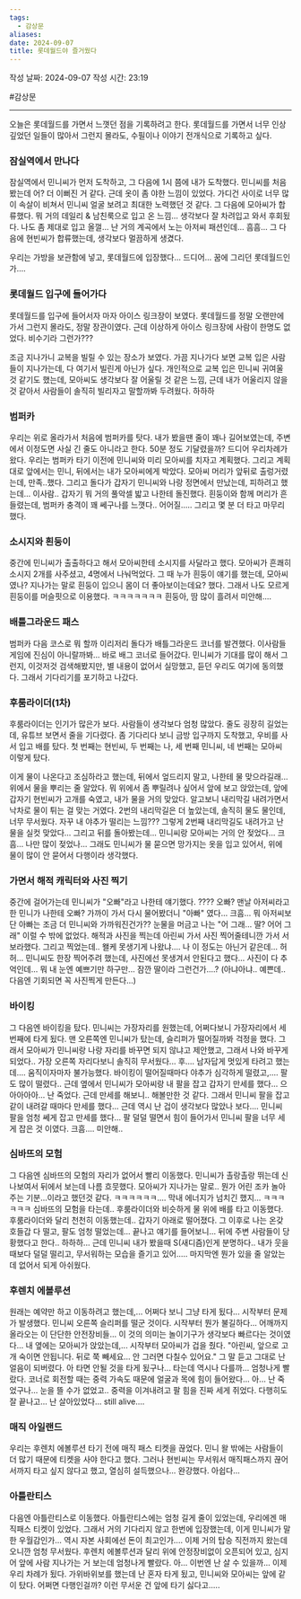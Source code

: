 ```yaml
---
tags:
  - 감상문
aliases: 
date: 2024-09-07
title: 롯데월드야 즐거웠다
---
```

작성 날짜: 2024-09-07
작성 시간: 23:19

#감상문

----

오늘은 롯데월드를 가면서 느꼇던 점을 기록하려고 한다. 롯데월드를 가면서 너무 인상 깊었던 일들이 많아서 그런지 몰라도, 수필이나 이야기 전개식으로 기록하고 싶다.


### 잠실역에서 만나다

잠실역에서 민니씨가 먼저 도착하고, 그 다음에 1시 쯤에 내가 도착했다. 민니씨를 처음 봤는데 어? 더 이뻐진 거 같다. 근데 옷이 좀 야한 느낌이 있었다. 가디건 사이로 너무 많이 속살이 비쳐서 민니씨 얼굴 보려고 최대한 노력했던 것 같다. 그 다음에 모아씨가 합류했다. 뭐 거의 데일리 & 남친룩으로 입고 온 느낌... 생각보다 잘 차려입고 와서 후회됬다. 나도 좀 제대로 입고 올껄... 난 거의 계곡에서 노는 아저씨 패션인데... 흠흠... 그 다음에 현빈씨가 합류했는데, 생각보다 멀끔하게 생겼다.

우리는 가방을 보관함에 넣고, 롯데월드에 입장했다... 드디어... 꿈에 그리던 롯데월드인가....

### 롯데월드 입구에 들어가다

롯데월드를 입구에 들어서자 마자 아이스 링크장이 보였다. 롯데월드를 정말 오랜만에 가서 그런지 몰라도, 정말 장관이였다. 근데 이상하게 아이스 링크장에 사람이 한명도 없었다. 비수기라 그런가???

조금 지나가니 교복을 빌릴 수 있는 장소가 보였다. 가끔 지나가다 보면 교복 입은 사람들이 지나가는데, 다 여기서 빌린게 아닌가 싶다. 개인적으로 교복 입은 민니씨 귀여울 것 같기도 했는데, 모아씨도 생각보다 잘 어울릴 것 같은 느낌, 근데 내가 어울리지 않을 것 같아서 사람들이 솔직히 빌리자고 말할까봐 두려웠다. 하하하

### 범퍼카

우리는 위로 올라가서 처음에 범퍼카를 탓다. 내가 봤을땐 줄이 꽤나 길어보였는데, 주변에서 이정도면 사실 긴 줄도 아니라고 한다. 50분 정도 기달렸을까? 드디어 우리차례가 왔다. 우리는 범퍼카 타기 이전에 민니씨와 미리 모아씨를 치자고 계획했다. 그리고 계획대로 앞에서는 민니, 뒤에서는 내가 모아씨에게 박았다. 모아씨 머리가 앞뒤로 출렁거렸는데, 만족..했다. 그리고 돌다가 갑자기 민니씨와 나랑 정면에서 만났는데, 피하려고 했는데... 이사람.. 갑자기 뭐 거의 풀악셀 밟고 나한테 돌진했다. 흰둥이와 함께 머리가 흔들렸는데, 범퍼카 충격이 꽤 쎄구나를 느꼇다.. 어어질..... 그리고 몇 분 더 타고 마무리했다.

### 소시지와 흰둥이

중간에 민니씨가 출출하다고 해서 모아씨한테 소시지를 사달라고 했다. 모아씨가 흔쾌히 소시지 2개를 사주셨고, 4명에서 나눠먹었다. 그 때 누가 흰둥이 얘기를 했는데, 모아씨였나? 지나가는 말로 흰둥이 입으니 몸이 더 좋아보이는데요? 했다. 그래서 나도 모르게 흰둥이를 머슬핏으로 이용했다. ㅋㅋㅋㅋㅋㅋㅋ 흰둥아, 땀 많이 흘려서 미안해....

### 배틀그라운드 패스

범퍼카 다음 코스로 뭐 할까 이리저리 돌다가 배틀그라운드 코너를 발견했다. 이사람들 게임에 진심이 아니랄까봐... 바로 배그 코너로 들어갔다. 민니씨가 기대를 많이 해서 그런지, 이것저것 검색해봤지만, 별 내용이 없어서 실망했고, 듣던 우리도 여기에 동의했다. 그래서 기다리기를 포기하고 나갔다.

### 후룸라이더(1차)

후룸라이더는 인기가 많은가 보다. 사람들이 생각보다 엄청 많았다. 줄도 굉장히 길었는데, 유튜브 보면서 줄을 기다렸다. 좀 기다리다 보니 금방 입구까지 도착했고, 우비를 사서 입고 배를 탔다. 첫 번째는 현빈씨, 두 번째는 나, 세 번째 민니씨, 네 번째는 모아씨 이렇게 탔다.

이게 물이 나온다고 조심하라고 했는데, 뒤에서 엎드리지 말고, 나한테 물 맞으라길래... 위에서 물을 뿌리는 줄 알았다. 뭐 위에서 좀 뿌릴려나 싶어서 앞에 보고 앉았는데, 앞에 갑자기 현빈씨가 고개를 숙였고, 내가 물을 거의 맞았다. 알고보니 내리막길 내려가면서 낙차로 물이 튀는 걸 맞는 거였다. 2번의 내리막길은 더 높았는데, 솔직히 물도 물인데, 너무 무서웠다. 자꾸 내 야추가 떨리는 느낌??? 그렇게 2번째 내리막길도 내려가고 난 물을 실컷 맞았다... 그리고 뒤를 돌아봤는데... 민니씨랑 모아씨는 거의 안 젖었다... 크흠... 나만 많이 젖었나... 그래도 민니씨가 물 묻으면 망가지는 옷을 입고 있어서, 위에 물이 많이 안 묻어서 다행이라 생각했다.

### 가면서 해적 캐릭터와 사진 찍기

중간에 걸어가는데 민니씨가 "오빠"라고 나한테 얘기했다. ???? 오빠? 맨날 아저씨라고 한 민니가 나한테 오빠? 가까이 가서 다시 물어봤더니 "아빠" 였다... 크흠... 뭐 아저씨보단 아빠는 조금 더 민니씨와 가까워진건가?? 눈물을 머금고 나는 "어 그래... 딸? 어어 그래" 이럴 수 밖에 없었다. 해적과 사진을 찍는데 아린씨 가서 사진 찍어줄테니깐 가서 서보라했다. 그리고 찍었는데.. 왤케 못생기게 나왔냐.... 나 이 정도는 아닌거 같은데... 허허... 민니씨도 한장 찍어주려 했는데, 사진에선 못생겨서 안된다고 했다... 사진이 다 추억인데...  뭐 내 눈엔 예쁘기만 하구만...
잠깐 딸이라 그런건가....? (아냐아냐.. 예쁜데.. 다음엔 기회되면 꼭 사진찍게 만든다...)

### 바이킹

그 다음엔 바이킹을 탔다. 민니씨는 가장자리를 원했는데, 어쩌다보니 가장자리에서 세번째에 타게 됬다. 맨 오른쪽엔 민니씨가 탔는데, 슬리퍼가 떨어질까봐 걱정을 했다. 그래서 모아씨가 민니씨랑 나랑 자리를 바꾸면 되지 않냐고 제안했고, 그래서 나와 바꾸게 되었다.. 가장 오른쪽 자리다보니 솔직히 무서웠다... 후.... 남자답게 멋있게 타려고 했는데.... 움직이자마자 불가능했다. 바이킹이 떨어질때마다 야추가 심각하게 떨렸고,.... 팔도 많이 떨렸다.. 근데 옆에서 민니씨가 모아씨랑 내 팔을 잡고 갑자기 만세를 했다... 으아아아아... 난 죽었다. 근데 만세를 해보니.. 해볼만한 것 같다. 그래서 민니씨 팔을 잡고 같이 내려갈 때마다 만세를 했다... 근데 역시 난 겁이 생각보다 많았나 보다.... 민니씨 팔을 엄청 쎄게 잡고 만세를 했다... 팔 덜덜 떨면서 힘이 들어가서 민니씨 팔을 너무 세게 잡은 것 이였다. 크흠.... 미안해..

### 심바뜨의 모험

그 다음엔 심바뜨의 모험의 자리가 없어서 빨리 이동했다. 민니씨가 촐랑촐랑 뛰는데 신나보여서 뒤에서 보는데 나름 흐뭇했다. 모아씨가 지나가는 말로.. 뭔가 어린 조카 놀아주는 기분...이라고 했던것 같다. ㅋㅋㅋㅋㅋㅋ.... 막내 에너지가 넘치긴 했지... ㅋㅋㅋㅋㅋㅋ
심바뜨의 모험을 타는데.. 후룸라이더와 비슷하게 물 위에 배를 타고 이동했다. 후룸라이더와 달리 천천히 이동했는데.. 갑자기 아래로 떨어졌다. 그 이후로 나는 온갖 호들갑 다 떨고, 팔도 엄청 떨었는데... 끝나고 얘기를 들어보니... 뒤에 주변 사람들이 당황했다고 한다.. 하하하...
근데 민니씨 내가 봤을때 S(새디즘)인게 분명하다.. 내가 웃을 때보다 덜덜 떨리고, 무서워하는 모습을 즐기고 있어..... 마지막엔 뭔가 있을 줄 알았는데 없어서 되게 아쉬웠다.

### 후렌치 에볼루션

원래는 예약만 하고 이동하려고 했는데,... 어쩌다 보니 그냥 타게 됬다... 시작부터 문제가 발생했다. 민니씨 오른쪽 슬리퍼를 떨군 것이다. 시작부터 뭔가 불길하다... 어깨까지 올라오는 이 단단한 안전장비들... 이 것의 의미는 놀이기구가 생각보다 빠르다는 것이였다... 내 옆에는 모아씨가 앉았는데,... 시작부터 모아씨가 겁을 줬다. "아린씨, 앞으로 고개 숙이면 안됩니다. 뒤로 쭉 빼세요... 안 그러면 다칠수 있어요." 그 말 듣고 그대로 난 얼음이 되버렸다. 아 타면 안될 것을 타게 됬구나... 타는데 역시나 다를까... 엄청나게 빨랐다. 코너로 회전할 때는 중력 가속도 때문에 얼굴과 목에 힘이 들어왔다... 아... 난 죽었구나... 눈을 뜰 수가 없었고.. 중력을 이겨내려고 팔 힘을 진짜 세게 쥐었다. 다행히도 잘 끝나고... 난 살아있었다... still alive....

### 매직 아일랜드

우리는 후렌치 에볼루션 타기 전에 매직 패스 티켓을 끊었다. 민니 왈 밖에는 사람들이 더 많기 때문에 티켓을 사야 한다고 했다. 그러나 현빈씨는 무서워서 매직패스까지 끊어서까지 타고 싶지 않다고 했고, 열심히 설득했으나... 완강했다. 아쉽다...

### 아틀란티스

다음엔 아틀란티스로 이동했다. 아틀란티스에는 엄청 길게 줄이 있었는데, 우리에겐 매직패스 티켓이 있었다. 그래서 거의 기다리지 않고 한번에 입장했는데, 이게 민니씨가 말한 우월감인가... 역시 자본 사회에선 돈이 최고인가....
이제 거의 탑승 직전까지 왔는데 오니깐 엄청 무서웠다. 후렌치 에볼루션과 달리 위에 안정장비없이 오픈되어 있고, 심지어 앞에 사람 지나가는 거 보는데 엄청나게 빨랐다. 아... 이번엔 난 살 수 있을까...
이제 우리 차례가 됬다. 가위바위보를 했는데 난 혼자 타게 됬고, 민니씨와 모아씨는 앞에 같이 탔다. 어쩌면 다행인걸까? 이런 무서운 건 앞에 타기 싫다고.....
